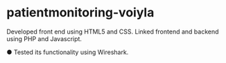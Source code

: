 # patientmonitoring-voiyla
Developed front end using HTML5 and CSS. Linked frontend and
backend using PHP and Javascript.

● Tested its functionality using Wireshark.
